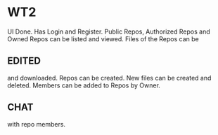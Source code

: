 # WT2

UI Done.
Has Login and Register.
Public Repos, Authorized Repos and Owned Repos can be listed and viewed. 
Files of the Repos can be 
## EDITED 
and downloaded.
Repos can be created.
New files can be created and deleted.
Members can be added to Repos by Owner.
## CHAT 
with repo members.


